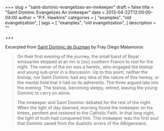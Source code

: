 +++
slug = "saint-dominic-evangelizes-an-innkeeper"
draft = false
title = "Saint Dominic Evangelizes An Innkeeper"
date = 2013-04-22T12:00:00-04:00
author = "P.F. Hawkins"
categories = [
  "examples",
  "old evangelization",
]
tags = [
  "examples",
  "old evangelization",
]
description = ""

+++

Excerpted from [Saint Dominic de Guzman][1] by Fray Diego Matamoros 
> On their first evening of the journey, the small band of Royal emissaries stopped at an inn is [sic] southern France to rest for the night. The owner of the inn was a heretic, who engaged the bishop and young sub-prior in a discussion. Up to this point, neither the bishop, nor Saint Dominic had any idea of the nature of this heresy, or the mental hold that it had on its adherents. The three argued late into the evening. The bishop, becoming sleepy, retired, leaving the young Dominic to carry on alone. 
> 
> The innkeeper and Saint Dominic debated for the rest of the night. When the light of day dawned, morning found the innkeeper on his knees, penitent and restored to the Catholic Faith. In that long night, the light of truth had conquered him. This innkeeper was the first soul that Dominic saved from the dualistic errors of the Albigensians. 

[1]: https://catholicism.org/st-dominic.html

